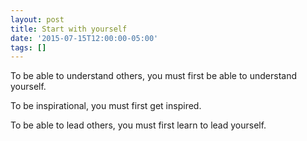 ```yaml
---
layout: post
title: Start with yourself
date: '2015-07-15T12:00:00-05:00'
tags: []
---
```

To be able to understand others, you must first be able to understand yourself.

To be inspirational, you must first get inspired.

To be able to lead others, you must first learn to lead yourself.

